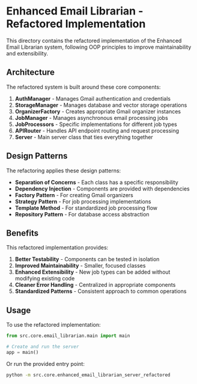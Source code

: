 # Enhanced Email Librarian - Refactored Implementation

This directory contains the refactored implementation of the Enhanced Email Librarian system, following OOP principles to improve maintainability and extensibility.

## Architecture

The refactored system is built around these core components:

1. **AuthManager** - Manages Gmail authentication and credentials
2. **StorageManager** - Manages database and vector storage operations
3. **OrganizerFactory** - Creates appropriate Gmail organizer instances
4. **JobManager** - Manages asynchronous email processing jobs
5. **JobProcessors** - Specific implementations for different job types
6. **APIRouter** - Handles API endpoint routing and request processing
7. **Server** - Main server class that ties everything together

## Design Patterns

The refactoring applies these design patterns:

- **Separation of Concerns** - Each class has a specific responsibility
- **Dependency Injection** - Components are provided with dependencies
- **Factory Pattern** - For creating Gmail organizers
- **Strategy Pattern** - For job processing implementations
- **Template Method** - For standardized job processing flow
- **Repository Pattern** - For database access abstraction

## Benefits

This refactored implementation provides:

1. **Better Testability** - Components can be tested in isolation
2. **Improved Maintainability** - Smaller, focused classes
3. **Enhanced Extensibility** - New job types can be added without modifying existing code
4. **Cleaner Error Handling** - Centralized in appropriate components
5. **Standardized Patterns** - Consistent approach to common operations

## Usage

To use the refactored implementation:

```python
from src.core.email_librarian.main import main

# Create and run the server
app = main()
```

Or run the provided entry point:

```bash
python -m src.core.enhanced_email_librarian_server_refactored
```
